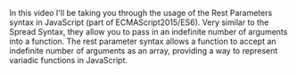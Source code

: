 In this video I'll be taking you through the usage of the Rest Parameters syntax in JavaScript (part of ECMAScript2015/ES6).
Very similar to the Spread Syntax, they allow you to pass in an indefinite number of arguments into a function.
The rest parameter syntax allows a function to accept an indefinite number of arguments as an array, providing a way to represent variadic functions in JavaScript.
